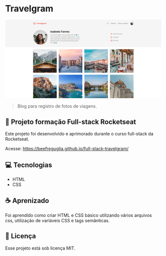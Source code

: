 # Travelgram

<img src="./assets/desktop.png" alt="desktop">

> Blog para registro de fotos de viagens.


## 🚀 Projeto formação Full-stack Rocketseat

Este projeto foi desenvolvido e aprimorado durante o curso full-stack da Rocketseat.

Acesse:
https://beefreguglia.github.io/full-stack-travelgram/

## 💻 Tecnologias

- HTML
- CSS

## ☕ Aprenizado

Foi aprendido como criar HTML e CSS básico utilizando vários arquivos css, utilização de variáveis CSS e tags semânticas.

## 📝 Licença

Esse projeto está sob licença MIT.
